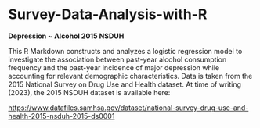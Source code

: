 # Survey-Data-Analysis-with-R

**Depression ~ Alcohol 2015 NSDUH**

This R Markdown constructs and analyzes a logistic regression model to investigate the association between past-year alcohol consumption frequency and the past-year incidence of major depression while accounting for relevant demographic characteristics. Data is taken from the 2015 National Survey on Drug Use and  Health dataset. At time of writing (2023), the 2015 NSDUH dataset is available here:

https://www.datafiles.samhsa.gov/dataset/national-survey-drug-use-and-health-2015-nsduh-2015-ds0001
